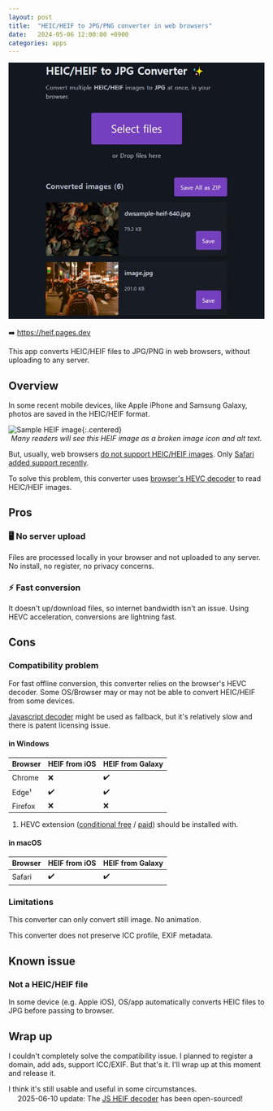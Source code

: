 ```yaml
---
layout: post
title:  "HEIC/HEIF to JPG/PNG converter in web browsers"
date:   2024-05-06 12:00:00 +0900
categories: apps
---
```

<style>
img + em { display: block; text-align: center; }
img.centered { display: block; margin-left: auto; margin-right: auto; }
</style>

![HEIC/HEIF converter screenshot](/assets/202405/heif-converter.jpg)

➡️ <https://heif.pages.dev>

This app converts HEIC/HEIF files to JPG/PNG in web browsers, without uploading to any server.


## Overview

In some recent mobile devices, like Apple iPhone and Samsung Galaxy, photos are saved in the HEIC/HEIF format.

![Sample HEIF image](/assets/202405/dwsample-heif-640.heif){:.centered}
*Many readers will see this HEIF image as a broken image icon and alt text.*

But, usually, web browsers [do not support HEIC/HEIF images](https://caniuse.com/heif). Only [Safari added support recently](https://developer.apple.com/documentation/safari-release-notes/safari-17-release-notes).

To solve this problem, this converter uses [browser's HEVC decoder](https://caniuse.com/hevc) to read HEIC/HEIF images.


## Pros

### 🖥️ No server upload

Files are processed locally in your browser and not uploaded to any server. No install, no register, no privacy concerns.


### ⚡ Fast conversion

It doesn't up/download files, so internet bandwidth isn't an issue. Using HEVC acceleration, conversions are lightning fast.
  

## Cons

### Compatibility problem

For fast offline conversion, this converter relies on the browser's HEVC decoder. Some OS/Browser may or may not be able to convert HEIC/HEIF from some devices.

[Javascript decoder](https://github.com/catdad-experiments/libheif-js) might be used as fallback, but it's relatively slow and there is patent licensing issue.


#### in Windows

Browser  | HEIF from iOS | HEIF from Galaxy
-------- | ------------- | ----------------
Chrome   | ❌            | ✔️
Edge¹    | ✔️            | ✔️
Firefox  | ❌            | ❌

1. HEVC extension ([conditional free](https://apps.microsoft.com/detail/9n4wgh0z6vhq) / [paid](https://apps.microsoft.com/detail/9nmzlz57r3t7)) should be installed with.

#### in macOS

Browser | HEIF from iOS | HEIF from Galaxy
------- | ------------- | ----------------
Safari  | ✔️            | ✔️


### Limitations

This converter can only convert still image. No animation.

This converter does not preserve ICC profile, EXIF metadata.


## Known issue

### Not a HEIC/HEIF file

In some device (e.g. Apple iOS), OS/app automatically converts HEIC files to JPG before passing to browser.


## Wrap up

I couldn't completely solve the compatibility issue. I planned to register a domain, add ads, support ICC/EXIF. But that's it. I'll wrap up at this moment and release it.

I think it's still usable and useful in some circumstances.  
　
2025-06-10 update: The [JS HEIF decoder](https://github.com/dofuuz/heic-videcoder) has been open-sourced!
